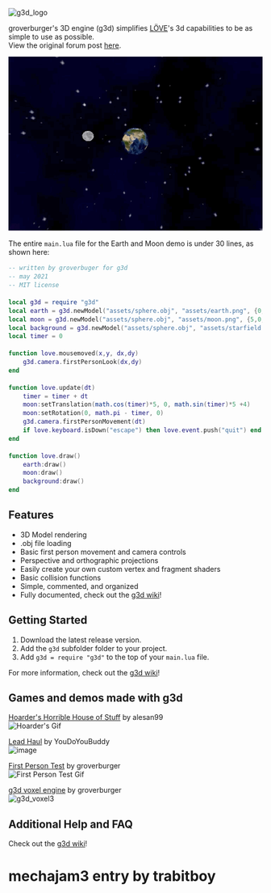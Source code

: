 ![g3d_logo](https://user-images.githubusercontent.com/19754251/91235387-502bb980-e6ea-11ea-9d12-74f762f69859.png)

groverburger's 3D engine (g3d) simplifies [LÖVE](http://love2d.org)'s 3d capabilities to be as simple to use as possible.<br/>
View the original forum post [here](https://love2d.org/forums/viewtopic.php?f=5&t=86350).

![pic1](demo.gif)

The entire `main.lua` file for the Earth and Moon demo is under 30 lines, as shown here:
```lua
-- written by groverbuger for g3d
-- may 2021
-- MIT license

local g3d = require "g3d"
local earth = g3d.newModel("assets/sphere.obj", "assets/earth.png", {0,0,4})
local moon = g3d.newModel("assets/sphere.obj", "assets/moon.png", {5,0,4}, nil, {0.5,0.5,0.5})
local background = g3d.newModel("assets/sphere.obj", "assets/starfield.png", {0,0,0}, nil, {500,500,500})
local timer = 0

function love.mousemoved(x,y, dx,dy)
    g3d.camera.firstPersonLook(dx,dy)
end

function love.update(dt)
    timer = timer + dt
    moon:setTranslation(math.cos(timer)*5, 0, math.sin(timer)*5 +4)
    moon:setRotation(0, math.pi - timer, 0)
    g3d.camera.firstPersonMovement(dt)
    if love.keyboard.isDown("escape") then love.event.push("quit") end
end

function love.draw()
    earth:draw()
    moon:draw()
    background:draw()
end
```

## Features

- 3D Model rendering
- .obj file loading
- Basic first person movement and camera controls
- Perspective and orthographic projections
- Easily create your own custom vertex and fragment shaders
- Basic collision functions
- Simple, commented, and organized
- Fully documented, check out the [g3d wiki](https://github.com/groverburger/g3d/wiki)!

## Getting Started

1. Download the latest release version.
2. Add the `g3d` subfolder folder to your project.
3. Add `g3d = require "g3d"` to the top of your `main.lua` file.

For more information, check out the [g3d wiki](https://github.com/groverburger/g3d/wiki)!

## Games and demos made with g3d

[Hoarder's Horrible House of Stuff](https://alesan99.itch.io/hoarders-horrible-house-of-stuff) by alesan99<br/>
![Hoarder's Gif](https://img.itch.zone/aW1hZ2UvODY2NDc3LzQ4NjYzMDcuZ2lm/original/byZGOE.gif)

[Lead Haul](https://hydrogen-maniac.itch.io/lead-haul) by YouDoYouBuddy<br/>
![image](https://user-images.githubusercontent.com/19754251/134966103-014a1f67-c79f-4bf6-bece-5764d6c22ee5.png)

[First Person Test](https://github.com/groverburger/g3d_fps) by groverburger<br/>
![First Person Test Gif](https://user-images.githubusercontent.com/19754251/108477667-6012f900-7248-11eb-97e9-8fbc03a09a99.gif)

[g3d voxel engine](https://github.com/groverburger/g3d_voxel) by groverburger<br />
![g3d_voxel3](https://user-images.githubusercontent.com/19754251/146161518-7e94510f-5683-4a3c-aaa2-c39d4d23f0bd.png)

## Additional Help and FAQ 

Check out the [g3d wiki](https://github.com/groverburger/g3d/wiki)!
# mechajam3 entry by trabitboy

